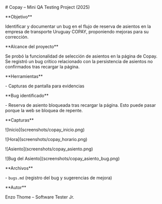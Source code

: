 \# Copay – Mini QA Testing Project (2025)



\*\*Objetivo\*\*  

Identificar y documentar un bug en el flujo de reserva de asientos en la empresa de transporte Uruguay COPAY, proponiendo mejoras para su corrección.



\*\*Alcance del proyecto\*\*  

Se probó la funcionalidad de selección de asientos en la página de Copay. Se registró un bug crítico relacionado con la persistencia de asientos no confirmados tras recargar la página.



\*\*Herramientas\*\*  

\-  Capturas de pantalla para evidencias



\*\*Bug identificado\*\*  

\- Reserva de asiento bloqueada tras recargar la página. Esto puede pasar porque la web se bloquea de repente.



\*\*Capturas\*\*  

!\[Inicio](screenshots/copay\_inicio.png)

!\[Hora](screenshots/copay\_horario.png)

!\[Asiento](screenshots/copay\_asiento.png)

!\[Bug del Asiento](screenshots/copay\_asiento\_bug.png)  



\*\*Archivos\*\*  

\- `bugs.md` (registro del bug y sugerencias de mejora)  



\*\*Autor\*\*  

Enzo Thome – Software Tester Jr.



